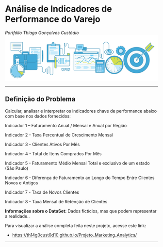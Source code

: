 # **Análise de Indicadores de Performance do Varejo**
*Portfólio Thiago Gonçalves Custódio*
![](kpi2.png)

---
## **Definição do Problema**

Calcular, analisar e interpretar os indicadores chave de performance abaixo com base nos dados fornecidos:

Indicador 1 – Faturamento Anual / Mensal e Anual por Região

Indicador 2 - Taxa Percentual de Crescimento Mensal

Indicador 3 - Clientes Ativos Por Mês

Indicador 4 - Total de Itens Comprados Por Mês

Indicador 5 - Faturamento Médio Mensal Total e exclusivo de um estado (São Paulo)

Indicador 6 - Diferença de Faturamento ao Longo do Tempo Entre Clientes Novos e Antigos

Indicador 7 - Taxa de Novos Clientes

Indicador 8 - Taxa Mensal de Retenção de Clientes

**Informações sobre o DataSet:** Dados fictícios, mas que podem representar a realidade..

Para visualizar a análise completa feita neste projeto, acesse este link:

* https://th14g0cust0d10.github.io/Projeto_Marketing_Analytics/

---
